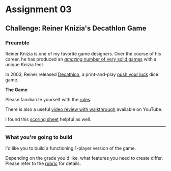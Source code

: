 # Assignment 03

## Challenge: Reiner Knizia's Decathlon Game

### Preamble

Reiner Knizia is one of my favorite game designers. Over the course of his career, he has produced an [_amazing_ number of very solid games](https://www.boardgamegeek.com/search/boardgame?sort=rank&advsearch=1&q=&include[designerid]=2&include[publisherid]=&range[yearpublished][min]=&range[yearpublished][max]=&range[minage][max]=&range[numvoters][min]=&range[numweights][min]=&range[minplayers][max]=&range[maxplayers][min]=&range[playingtime][max]=&floatrange[avgrating][min]=&floatrange[avgrating][max]=&floatrange[avgweight][min]=&floatrange[avgweight][max]=&searchuser=bwingrave&playerrangetype=normal&B1=Submit)  with a unique Knizia feel.

In 2003, Reiner released [Decathlon](https://boardgamegeek.com/boardgame/6955/reiner-knizias-decathlon), a print-and-play [push your luck](https://boardgamegeek.com/blogpost/55666/push-your-luck-games) dice game.

**The Game**

Please familiarize yourself with the [rules](https://knizia.de/wp-content/uploads/reiner/pdfs/Knizia-Website-Decathlon.pdf).

There is also a useful [video review with walkthrough](https://www.youtube.com/watch?v=kPIAYl9WXsg) available on YouTube.

I found this [scoring sheet](files/decathlon_sheet.pdf) helpful as well.

---

### What you're going to build

I'd like you to build a functioning 1-player version of the game.

Depending on the grade you'd like, what features you need to create differ. Please refer to the [rubric](asg.03.rubric.md) for details.

